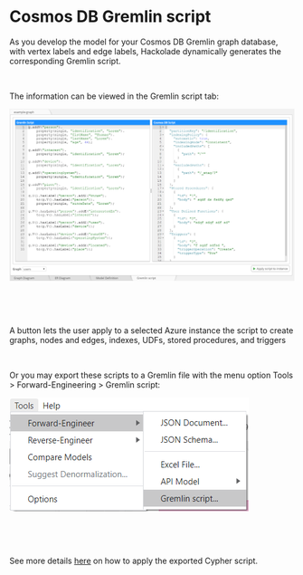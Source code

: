 # Cosmos DB Gremlin script

As you develop the model for your Cosmos DB Gremlin graph database, with vertex labels and edge labels, Hackolade dynamically generates the corresponding Gremlin script.

&nbsp;

The information can be viewed in the Gremlin script tab:

![Image](<lib/CosmosDB%20Gremlin%20script%20forward-engineering.png>)

&nbsp;

&nbsp;

A button lets the user apply to a selected Azure instance the script to create graphs, nodes and edges, indexes, UDFs, stored procedures, and triggers

&nbsp;

Or you may export these scripts to a Gremlin file with the menu option Tools \> Forward-Engineering \> Gremlin script:

![Image](<lib/Cosmos%20DB%20Gremlin%20forward-engineering%20menu.png>)

&nbsp;

&nbsp;

See more details [here](<https://neo4j.com/developer/kb/export-sub-graph-to-cypher-and-import/> "target=\"\_blank\"") on how to apply the exported Cypher script.

